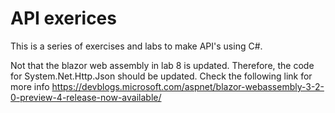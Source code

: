 # API exerices
This is a series of exercises and labs to make API's using C#.

Not that the blazor web assembly in lab 8 is updated. Therefore, the code for System.Net.Http.Json should be updated. Check the following link for more info https://devblogs.microsoft.com/aspnet/blazor-webassembly-3-2-0-preview-4-release-now-available/